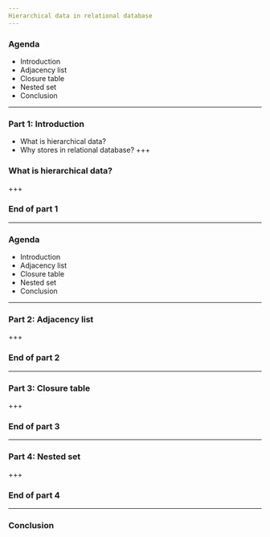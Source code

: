 ```yaml
---
Hierarchical data in relational database
---
```

### Agenda
* Introduction
* Adjacency list
* Closure table
* Nested set
* Conclusion
---
### Part 1: Introduction
* What is hierarchical data?
* Why stores in relational database?
+++
### What is hierarchical data?
+++
### End of part 1
---
### Agenda
* Introduction
* Adjacency list
* Closure table
* Nested set
* Conclusion
---
### Part 2: Adjacency list
+++
### End of part 2
---
### Part 3: Closure table
+++
### End of part 3
---
### Part 4: Nested set
+++
### End of part 4
---
### Conclusion

